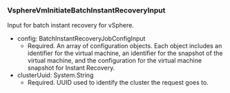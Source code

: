 ### VsphereVmInitiateBatchInstantRecoveryInput
Input for batch instant recovery for vSphere.

- config: BatchInstantRecoveryJobConfigInput
  - Required. An array of configuration objects. Each object includes an identifier for the virtual machine, an identifier for the snapshot of the virtual machine, and the configuration for the virtual machine snapshot for Instant Recovery.
- clusterUuid: System.String
  - Required. UUID used to identify the cluster the request goes to.
